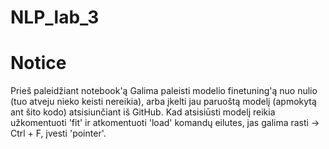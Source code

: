 # NLP_lab_3

# Notice
Prieš paleidžiant notebook'ą
Galima paleisti modelio finetuning'ą nuo nulio (tuo atveju nieko keisti nereikia), arba įkelti jau paruoštą modelį (apmokytą ant šito kodo) atsisiunčiant iš GitHub. Kad atsisiūsti modelį reikia užkomentuoti 'fit' ir atkomentuoti 'load' komandų eilutes, jas galima rasti -> Ctrl + F, įvesti 'pointer'.
